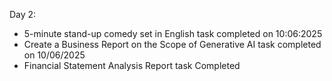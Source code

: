 Day 2:
- 5-minute stand-up comedy set in English task completed on 10:06:2025
- Create a Business Report on the Scope of Generative AI task completed on 10/06/2025
- Financial Statement Analysis Report task Completed
